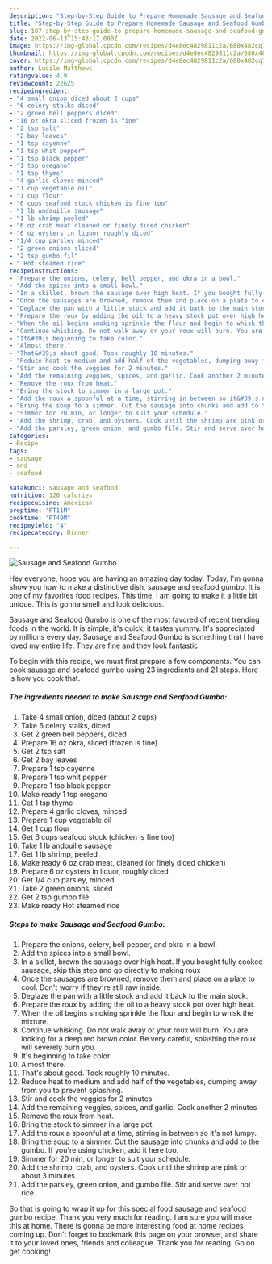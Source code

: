 ```yaml
---
description: "Step-by-Step Guide to Prepare Homemade Sausage and Seafood Gumbo"
title: "Step-by-Step Guide to Prepare Homemade Sausage and Seafood Gumbo"
slug: 187-step-by-step-guide-to-prepare-homemade-sausage-and-seafood-gumbo
date: 2022-06-13T15:43:17.000Z
image: https://img-global.cpcdn.com/recipes/d4e8ec4829811c2a/680x482cq70/sausage-and-seafood-gumbo-recipe-main-photo.jpg
thumbnail: https://img-global.cpcdn.com/recipes/d4e8ec4829811c2a/680x482cq70/sausage-and-seafood-gumbo-recipe-main-photo.jpg
cover: https://img-global.cpcdn.com/recipes/d4e8ec4829811c2a/680x482cq70/sausage-and-seafood-gumbo-recipe-main-photo.jpg
author: Lucile Matthews
ratingvalue: 4.9
reviewcount: 22625
recipeingredient:
- "4 small onion diced about 2 cups"
- "6 celery stalks diced"
- "2 green bell peppers diced"
- "16 oz okra sliced frozen is fine"
- "2 tsp salt"
- "2 bay leaves"
- "1 tsp cayenne"
- "1 tsp whit pepper"
- "1 tsp black pepper"
- "1 tsp oregano"
- "1 tsp thyme"
- "4 garlic cloves minced"
- "1 cup vegetable oil"
- "1 cup flour"
- "6 cups seafood stock chicken is fine too"
- "1 lb andouille sausage"
- "1 lb shrimp peeled"
- "6 oz crab meat cleaned or finely diced chicken"
- "6 oz oysters in liquor roughly diced"
- "1/4 cup parsley minced"
- "2 green onions sliced"
- "2 tsp gumbo fil"
- " Hot steamed rice"
recipeinstructions:
- "Prepare the onions, celery, bell pepper, and okra in a bowl."
- "Add the spices into a small bowl."
- "In a skillet, brown the sausage over high heat. If you bought fully cooked sausage, skip this step and go directly to making roux"
- "Once the sausages are browned, remove them and place on a plate to cool. Don&#39;t worry if they&#39;re still raw inside."
- "Deglaze the pan with a little stock and add it back to the main stock."
- "Prepare the roux by adding the oil to a heavy stock pot over high heat."
- "When the oil begins smoking sprinkle the flour and begin to whisk the mixture."
- "Continue whisking. Do not walk away or your roux will burn. You are looking for a deep red brown color. Be very careful, splashing the roux will severely burn you."
- "It&#39;s beginning to take color."
- "Almost there."
- "That&#39;s about good. Took roughly 10 minutes."
- "Reduce heat to medium and add half of the vegetables, dumping away from you to prevent splashing."
- "Stir and cook the veggies for 2 minutes."
- "Add the remaining veggies, spices, and garlic. Cook another 2 minutes"
- "Remove the roux from heat."
- "Bring the stock to simmer in a large pot."
- "Add the roux a spoonful at a time, stirring in between so it&#39;s not lumpy."
- "Bring the soup to a simmer. Cut the sausage into chunks and add to the gumbo. If you&#39;re using chicken, add it here too."
- "Simmer for 20 min, or longer to suit your schedule."
- "Add the shrimp, crab, and oysters. Cook until the shrimp are pink or about 3 minutes"
- "Add the parsley, green onion, and gumbo filé. Stir and serve over hot rice."
categories:
- Recipe
tags:
- sausage
- and
- seafood

katakunci: sausage and seafood 
nutrition: 120 calories
recipecuisine: American
preptime: "PT11M"
cooktime: "PT49M"
recipeyield: "4"
recipecategory: Dinner

---
```



![Sausage and Seafood Gumbo](https://img-global.cpcdn.com/recipes/d4e8ec4829811c2a/680x482cq70/sausage-and-seafood-gumbo-recipe-main-photo.jpg)

Hey everyone, hope you are having an amazing day today. Today, I'm gonna show you how to make a distinctive dish, sausage and seafood gumbo. It is one of my favorites food recipes. This time, I am going to make it a little bit unique. This is gonna smell and look delicious.



Sausage and Seafood Gumbo is one of the most favored of recent trending foods in the world. It is simple, it's quick, it tastes yummy. It's appreciated by millions every day. Sausage and Seafood Gumbo is something that I have loved my entire life. They are fine and they look fantastic.


To begin with this recipe, we must first prepare a few components. You can cook sausage and seafood gumbo using 23 ingredients and 21 steps. Here is how you cook that.

<!--inarticleads1-->

##### The ingredients needed to make Sausage and Seafood Gumbo:

1. Take 4 small onion, diced (about 2 cups)
1. Take 6 celery stalks, diced
1. Get 2 green bell peppers, diced
1. Prepare 16 oz okra, sliced (frozen is fine)
1. Get 2 tsp salt
1. Get 2 bay leaves
1. Prepare 1 tsp cayenne
1. Prepare 1 tsp whit pepper
1. Prepare 1 tsp black pepper
1. Make ready 1 tsp oregano
1. Get 1 tsp thyme
1. Prepare 4 garlic cloves, minced
1. Prepare 1 cup vegetable oil
1. Get 1 cup flour
1. Get 6 cups seafood stock (chicken is fine too)
1. Take 1 lb andouille sausage
1. Get 1 lb shrimp, peeled
1. Make ready 6 oz crab meat, cleaned (or finely diced chicken)
1. Prepare 6 oz oysters in liquor, roughly diced
1. Get 1/4 cup parsley, minced
1. Take 2 green onions, sliced
1. Get 2 tsp gumbo filé
1. Make ready  Hot steamed rice




<!--inarticleads2-->

##### Steps to make Sausage and Seafood Gumbo:

1. Prepare the onions, celery, bell pepper, and okra in a bowl.
1. Add the spices into a small bowl.
1. In a skillet, brown the sausage over high heat. If you bought fully cooked sausage, skip this step and go directly to making roux
1. Once the sausages are browned, remove them and place on a plate to cool. Don&#39;t worry if they&#39;re still raw inside.
1. Deglaze the pan with a little stock and add it back to the main stock.
1. Prepare the roux by adding the oil to a heavy stock pot over high heat.
1. When the oil begins smoking sprinkle the flour and begin to whisk the mixture.
1. Continue whisking. Do not walk away or your roux will burn. You are looking for a deep red brown color. Be very careful, splashing the roux will severely burn you.
1. It&#39;s beginning to take color.
1. Almost there.
1. That&#39;s about good. Took roughly 10 minutes.
1. Reduce heat to medium and add half of the vegetables, dumping away from you to prevent splashing.
1. Stir and cook the veggies for 2 minutes.
1. Add the remaining veggies, spices, and garlic. Cook another 2 minutes
1. Remove the roux from heat.
1. Bring the stock to simmer in a large pot.
1. Add the roux a spoonful at a time, stirring in between so it&#39;s not lumpy.
1. Bring the soup to a simmer. Cut the sausage into chunks and add to the gumbo. If you&#39;re using chicken, add it here too.
1. Simmer for 20 min, or longer to suit your schedule.
1. Add the shrimp, crab, and oysters. Cook until the shrimp are pink or about 3 minutes
1. Add the parsley, green onion, and gumbo filé. Stir and serve over hot rice.




So that is going to wrap it up for this special food sausage and seafood gumbo recipe. Thank you very much for reading. I am sure you will make this at home. There is gonna be more interesting food at home recipes coming up. Don't forget to bookmark this page on your browser, and share it to your loved ones, friends and colleague. Thank you for reading. Go on get cooking!
